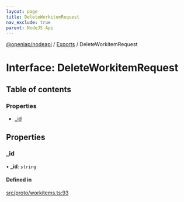 ```yaml
---
layout: page
title: DeleteWorkitemRequest
nav_exclude: true
parent: NodeJS Api
---
```

[@openiap/nodeapi](../README.html) / [Exports](../modules.html) / DeleteWorkitemRequest

# Interface: DeleteWorkitemRequest

## Table of contents

### Properties

- [\_id](DeleteWorkitemRequest.html#_id)

## Properties

### \_id

• **\_id**: `string`

#### Defined in

[src/proto/workitems.ts:93](https://github.com/openiap/nodeapi/blob/a6b5438/src/proto/workitems.ts#L93)
